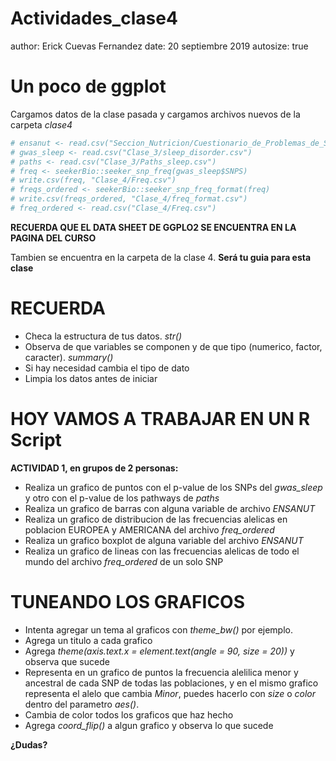 Actividades_clase4
========================================================
author: Erick Cuevas Fernandez
date: 20 septiembre 2019
autosize: true

Un poco de ggplot
========================================================
Cargamos datos de la clase pasada y cargamos archivos nuevos de la carpeta *clase4*


```r
# ensanut <- read.csv("Seccion_Nutricion/Cuestionario_de_Problemas_de_Suenno/ensanut_suenno_16112016.csv")
# gwas_sleep <- read.csv("Clase_3/sleep_disorder.csv")
# paths <- read.csv("Clase_3/Paths_sleep.csv")
# freq <- seekerBio::seeker_snp_freq(gwas_sleep$SNPS)
# write.csv(freq, "Clase_4/Freq.csv")
# freqs_ordered <- seekerBio::seeker_snp_freq_format(freq)
# write.csv(freqs_ordered, "Clase_4/freq_format.csv")
# freq_ordered <- read.csv("Clase_4/Freq.csv")
```


**RECUERDA QUE EL DATA SHEET DE GGPLO2 SE ENCUENTRA EN LA PAGINA DEL CURSO**

Tambien se encuentra en la carpeta de la clase 4. **Será tu guia para esta clase** 

RECUERDA
========================================================

- Checa la estructura de tus datos.  *str()*
- Observa de que variables se componen y de que tipo (numerico, factor, caracter).  *summary()*
- Si hay necesidad cambia el tipo de dato
- Limpia los datos antes de iniciar

HOY VAMOS A TRABAJAR EN UN R Script
========================================================

**ACTIVIDAD 1, en grupos de 2 personas:**

- Realiza un grafico de puntos con el p-value de los SNPs del *gwas_sleep* y otro con el p-value de los pathways de *paths*
- Realiza un grafico de barras con alguna variable de archivo *ENSANUT*
- Realiza un grafico de distribucion de las frecuencias alelicas en poblacion EUROPEA y AMERICANA del archivo *freq_ordered*
- Realiza un grafico boxplot de alguna variable del archivo *ENSANUT*
- Realiza un grafico de lineas con las frecuencias alelicas de todo el mundo del archivo *freq_ordered* de un solo SNP

TUNEANDO LOS GRAFICOS
========================================================

- Intenta agregar un tema al graficos con *theme_bw()* por ejemplo.
- Agrega un titulo a cada grafico
- Agrega *theme(axis.text.x = element.text(angle = 90, size = 20))* y observa que sucede
- Representa en un grafico de puntos la frecuencia alelilica menor y ancestral de cada SNP de todas las poblaciones, y en el mismo grafico representa el alelo que cambia *Minor*, puedes hacerlo con *size* o *color* dentro del parametro *aes()*.
- Cambia de color todos los graficos que haz hecho
- Agrega *coord_flip()* a algun grafico y observa lo que sucede

**¿Dudas?**



